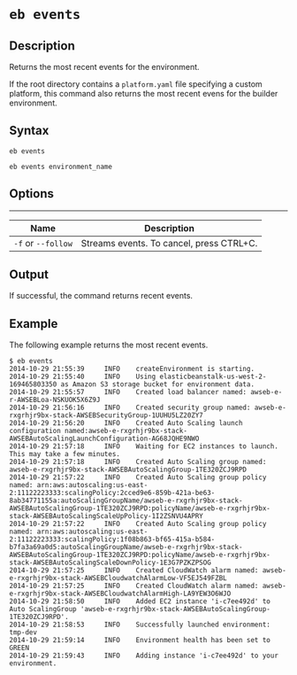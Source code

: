 # `eb events`<a name="eb3-events"></a>

## Description<a name="eb3-eventsdescription"></a>

Returns the most recent events for the environment\.

If the root directory contains a `platform.yaml` file specifying a custom platform, this command also returns the most recent evens for the builder environment\.

## Syntax<a name="eb3-eventssyntax"></a>

 `eb events` 

 `eb events environment_name` 

## Options<a name="eb3-eventsoptions"></a>


****  

|  Name  |  Description  | 
| --- | --- | 
|  `-f` or `--follow`  |  Streams events\. To cancel, press CTRL\+C\.  | 

## Output<a name="eb3-eventsoutput"></a>

If successful, the command returns recent events\.

## Example<a name="eb3-eventsexample"></a>

The following example returns the most recent events\.

```
$ eb events
2014-10-29 21:55:39     INFO    createEnvironment is starting.
2014-10-29 21:55:40     INFO    Using elasticbeanstalk-us-west-2-169465803350 as Amazon S3 storage bucket for environment data.
2014-10-29 21:55:57     INFO    Created load balancer named: awseb-e-r-AWSEBLoa-NSKUOK5X6Z9J
2014-10-29 21:56:16     INFO    Created security group named: awseb-e-rxgrhjr9bx-stack-AWSEBSecurityGroup-1UUHU5LZ20ZY7
2014-10-29 21:56:20     INFO    Created Auto Scaling launch configuration named:awseb-e-rxgrhjr9bx-stack-AWSEBAutoScalingLaunchConfiguration-AG68JQHE9NWO
2014-10-29 21:57:18     INFO    Waiting for EC2 instances to launch. This may take a few minutes.
2014-10-29 21:57:18     INFO    Created Auto Scaling group named: awseb-e-rxgrhjr9bx-stack-AWSEBAutoScalingGroup-1TE320ZCJ9RPD
2014-10-29 21:57:22     INFO    Created Auto Scaling group policy named: arn:aws:autoscaling:us-east-2:11122223333:scalingPolicy:2cced9e6-859b-421a-be63-8ab34771155a:autoScalingGroupName/awseb-e-rxgrhjr9bx-stack-AWSEBAutoScalingGroup-1TE320ZCJ9RPD:policyName/awseb-e-rxgrhjr9bx-stack-AWSEBAutoScalingScaleUpPolicy-1I2ZSNVU4APRY
2014-10-29 21:57:22     INFO    Created Auto Scaling group policy named: arn:aws:autoscaling:us-east-2:11122223333:scalingPolicy:1f08b863-bf65-415a-b584-b7fa3a69a0d5:autoScalingGroupName/awseb-e-rxgrhjr9bx-stack-AWSEBAutoScalingGroup-1TE320ZCJ9RPD:policyName/awseb-e-rxgrhjr9bx-stack-AWSEBAutoScalingScaleDownPolicy-1E3G7PZKZPSOG
2014-10-29 21:57:25     INFO    Created CloudWatch alarm named: awseb-e-rxgrhjr9bx-stack-AWSEBCloudwatchAlarmLow-VF5EJ549FZBL
2014-10-29 21:57:25     INFO    Created CloudWatch alarm named: awseb-e-rxgrhjr9bx-stack-AWSEBCloudwatchAlarmHigh-LA9YEW3O6WJO
2014-10-29 21:58:50     INFO    Added EC2 instance 'i-c7ee492d' to Auto ScalingGroup 'awseb-e-rxgrhjr9bx-stack-AWSEBAutoScalingGroup-1TE320ZCJ9RPD'.
2014-10-29 21:58:53     INFO    Successfully launched environment: tmp-dev
2014-10-29 21:59:14     INFO    Environment health has been set to GREEN
2014-10-29 21:59:43     INFO    Adding instance 'i-c7ee492d' to your environment.
```